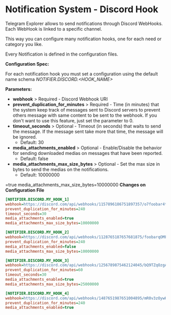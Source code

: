 # Notification System - Discord Hook

Telegram Explorer allows to send notifications through Discord WebHooks. Each WebHook is linked to a specific channel.

This way you can configure many notification hooks, one for each need or category you like.

Every Notification is defined in the configuration files.

**Configuration Spec:**

For each notification hook you must set a configuration using the default name schema *NOTIFIER.DISCORD.<HOOK_NAME>*

**Parameters:**

  * **webhook** > Required - Discord Webhook URI
  * **prevent_duplication_for_minutes** > Required - Time (in minutes) that the system keep track of messages sent to Discord servers to prevent others message with same content to be sent to the webhook. If you don't want to use this feature, just set the parameter to 0.
  * **timeout_seconds** > Optional - Timeout (in seconds) that waits to send the message. If the message sent take more that time, the message will be ignored.
    * Default: 30
  * **media_attachments_enabled** > Optional - Enable/Disable the behavior for sending downloaded medias on messages that have been reported. 
    * Default: false
  * **media_attachments_max_size_bytes** > Optional - Set the max size in bytes to send the medias on the notifications.
    * Default: 10000000

=true
media_attachments_max_size_bytes=10000000
**Changes on Configuration File**
```ini
[NOTIFIER.DISCORD.MY_HOOK_1]
webhook=https://discord.com/api/webhooks/1157896186751897357/o7foobar4txvAvKSdeadHiI-9XYeXaGlQtd-5PtrrX_eCE0XElWktpPqjrZ0KbeefPtQC
prevent_duplication_for_minutes=240
timeout_seconds=30
media_attachments_enabled=true
media_attachments_max_size_bytes=10000000

[NOTIFIER.DISCORD.MY_HOOK_2]
webhook=https://discord.com/api/webhooks/1128765187657681875/foobarqOMFp_4tM2ic2mbeefNPOZqJnBZZdfaubQv2vJgbYzfdeadZd5aqGX6FmCmbNjX
prevent_duplication_for_minutes=240
media_attachments_enabled=false
media_attachments_max_size_bytes=10000000

[NOTIFIER.DISCORD.MY_HOOK_3]
webhook=https://discord.com/api/webhooks/1256789875462124045/bQ9TZqOzgA05PLVu8E2LU3N5foobarFU8-0nQbeefP5oIgAUOlydeadf7Uc19Hs00OJQ
prevent_duplication_for_minutes=60
timeout_seconds=30
media_attachments_enabled=true
media_attachments_max_size_bytes=25000000

[NOTIFIER.DISCORD.MY_HOOK_4]
webhook=https://discord.com/api/webhooks/1487651987651004895/mR0v3zOywH3Z5HvdeadrGEqqndkcYepgCM-Q6foobardjAMXAEbeefuA_F7-h5JcBM4RT
prevent_duplication_for_minutes=240
media_attachments_enabled=true
```

